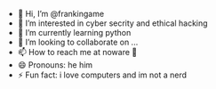 - 👋 Hi, I’m @frankingame
- 👀 I’m interested in cyber secrity and ethical hacking  
- 🌱 I’m currently learning python
- 💞️ I’m looking to collaborate on ...
- 📫 How to reach me at noware 🫥
- 😄 Pronouns: he him
- ⚡ Fun fact: i love computers and im not a nerd 

<!---
frankingame/frankingame is a ✨ special ✨ repository because its `README.md` (this file) appears on your GitHub profile.
You can click the Preview link to take a look at your changes.
--->
